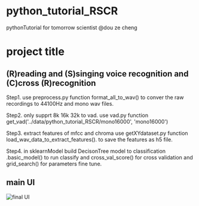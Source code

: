 # python_tutorial_RSCR
pythonTutorial for tomorrow scientist @dou ze cheng 

# project title 

## (R)reading and (S)singing voice recognition and (C)cross (R)recognition


Step1. use preprocess.py function format_all_to_wav() to conver the raw recordings to 44100Hz and mono wav files.

Step2. only supprt 8k 16k 32k to vad. use vad.py function get_vad('../data/python_tutorial_RSCR/mono16000', 'mono16000')

Step3. extract features of mfcc and chroma use getXYdataset.py function load_wav_data_to_extract_features(). to save the features as h5 file.

Step4. in sklearnModel build DecisonTree model to classification .basic_model() to run classify and cross_val_score() for cross validation and grid_search() for parameters fine tune.


## main UI
![final UI](http://i4.buimg.com/567571/512d99b5a2197374.png)